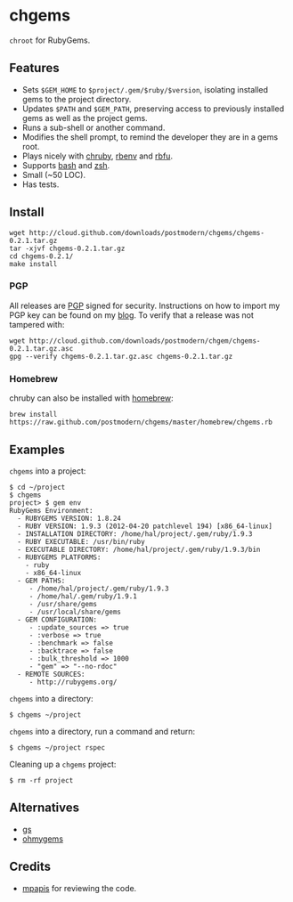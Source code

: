 # chgems

`chroot` for RubyGems.

## Features

* Sets `$GEM_HOME` to `$project/.gem/$ruby/$version`, isolating installed
  gems to the project directory.
* Updates `$PATH` and `$GEM_PATH`, preserving access to previously installed
  gems as well as the project gems.
* Runs a sub-shell or another command.
* Modifies the shell prompt, to remind the developer they are in a gems root.
* Plays nicely with [chruby], [rbenv] and [rbfu].
* Supports [bash] and [zsh].
* Small (~50 LOC).
* Has tests.

## Install

    wget http://cloud.github.com/downloads/postmodern/chgems/chgems-0.2.1.tar.gz
    tar -xjvf chgems-0.2.1.tar.gz
    cd chgems-0.2.1/
    make install

### PGP

All releases are [PGP] signed for security. Instructions on how to import my
PGP key can be found on my [blog][1]. To verify that a release was not tampered 
with:

    wget http://cloud.github.com/downloads/postmodern/chgem/chgems-0.2.1.tar.gz.asc
    gpg --verify chgems-0.2.1.tar.gz.asc chgems-0.2.1.tar.gz

### Homebrew

chruby can also be installed with [homebrew]:

    brew install https://raw.github.com/postmodern/chgems/master/homebrew/chgems.rb

## Examples

`chgems` into a project:

    $ cd ~/project
    $ chgems
    project> $ gem env
    RubyGems Environment:
      - RUBYGEMS VERSION: 1.8.24
      - RUBY VERSION: 1.9.3 (2012-04-20 patchlevel 194) [x86_64-linux]
      - INSTALLATION DIRECTORY: /home/hal/project/.gem/ruby/1.9.3
      - RUBY EXECUTABLE: /usr/bin/ruby
      - EXECUTABLE DIRECTORY: /home/hal/project/.gem/ruby/1.9.3/bin
      - RUBYGEMS PLATFORMS:
        - ruby
        - x86_64-linux
      - GEM PATHS:
         - /home/hal/project/.gem/ruby/1.9.3
         - /home/hal/.gem/ruby/1.9.1
         - /usr/share/gems
         - /usr/local/share/gems
      - GEM CONFIGURATION:
         - :update_sources => true
         - :verbose => true
         - :benchmark => false
         - :backtrace => false
         - :bulk_threshold => 1000
         - "gem" => "--no-rdoc"
      - REMOTE SOURCES:
         - http://rubygems.org/

`chgems` into a directory:

    $ chgems ~/project

`chgems` into a directory, run a command and return:

    $ chgems ~/project rspec

Cleaning up a `chgems` project:

    $ rm -rf project

## Alternatives

* [gs](https://github.com/inkel/gs#readme)
* [ohmygems](http://blog.zenspider.com/blog/2012/09/ohmygems.html)

## Credits

* [mpapis](https://github.com/mpapis) for reviewing the code.

[rbenv]: https://github.com/sstephenson/rbenv#readme
[rbfu]: https://github.com/hmans/rbfu#readme
[chruby]: https://github.com/postmodern/chruby#readme

[bash]: http://www.gnu.org/software/bash/
[zsh]: http://www.zsh.org/
[PGP]: http://en.wikipedia.org/wiki/Pretty_Good_Privacy
[homebrew]: http://mxcl.github.com/homebrew/

[1]: http://postmodern.github.com/contact.html#pgp

